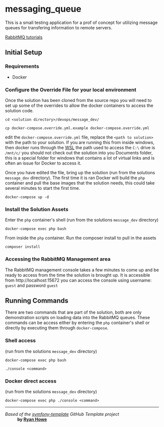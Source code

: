 # messaging_queue
This is a small testing application for a prof of concept for utilizing message queues for transfering information 
to remote servers.

[RabbitMQ tutorials](https://www.rabbitmq.com/getstarted.html)

## Initial Setup

### Requirements
* Docker

### Configure the Override File for your local environment
Once the solution has been cloned from the source repo you will need to set up some of the overrides to allow the 
docker containers to access the solution code.

```shell
cd <solution directory>/devops/message_dev/

cp docker-compose.override.yml.example docker-compose.override.yml
```

edit the `docker-compose.override.yml` file, replace the `<path to solution>` with the path to your solution.  If 
you are running this from inside windows, then docker runs through the 
[WSL](https://learn.microsoft.com/en-us/windows/wsl/about) the path used to access the `C:\` drive is `/mnt/c/` you 
should not check out the solution into you Documents folder, this is a special folder for windows that contains a lot 
of virtual links and is often an issue for Docker to access it.

Once you have edited the file, bring up the solution (run from the solutions `message_dev` directory).  The first time it is ran Docker will build the `php` 
container and pull the base images that the solution needs, this could take several minutes to start the first time.

```shell
docker-compose up -d
```

### Install the Solution Assets

Enter the `php` container's shell (run from the solutions `message_dev` directory)

```shell
docker-compose exec php bash
```

From inside the `php` container.  Run the composer install to pull in the assets

```shell
composer install
```

### Accessing the RabbitMQ Management area

The RabbitMQ management console takes a few minutes to come up and be ready to access from the time the solution is 
brought up.  It is accessible from http://localhost:15672 you can access the console using username: `guest` and 
password `guest`

## Running Commands
There are two commands that are part of the solution, both are only demonstration scripts on loading data into the 
RabbitMQ queues.  These commands can be access either by entering the `php` container's shell or directly by 
executing them through `docker-compose`.

### Shell access
(run from the solutions `message_dev` directory)
```shell
docker-compose exec php bash

./console <command>
```

### Docker direct access
(run from the solutions `message_dev` directory)
```shell
docker-compose exec php ./console <command>
```

---
<dl>
    <dt>
        <em>Based of the <a href="https://github.com/ryanwhowe/symfony-template">symfony-template</a> GitHub Template project</em>
    </dt>
    <dd>
        <strong>by <a href="https://github.com/ryanwhowe" target="_blank">Ryan Howe</a></strong>
    </dd>
</dl>